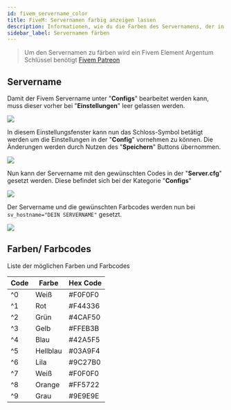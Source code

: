 ```yaml
---
id: fivem_servername_color
title: FiveM: Servernamen farbig anzeigen lassen
description: Informationen, wie du die Farben des Servernamens, der in der Serverliste für FiveM-Server angezeigt wird, einstellen kannst - ZAP-Hosting.com Dokumentationen
sidebar_label: Servernamen färben
---
```


> Um den Servernamen zu färben wird ein Fivem Element Argentum Schlüssel benötigt [Fivem Patreon](https://www.patreon.com/fivem)

## Servername

Damit der Fivem Servername unter "**Configs**" bearbeitet werden kann, muss dieser vorher bei "**Einstellungen**" leer gelassen werden.

![](https://screensaver01.zap-hosting.com/index.php/s/TtX7XxtyJZWoTtg/preview)

In diesem Einstellungsfenster kann nun das Schloss-Symbol betätigt werden um die Einstellungen in der "**Config**" vornehmen zu können.
Die Änderungen werden durch Nutzen des "**Speichern**" Buttons übernommen.

![](https://screensaver01.zap-hosting.com/index.php/s/KizwKET8oHk7tWR/preview)

Nun kann der Servername mit den gewünschten Codes in der "**Server.cfg**" gesetzt werden. 
Diese befindet sich bei der Kategorie "**Configs**" 

![](https://screensaver01.zap-hosting.com/index.php/s/BgmDMGGHxYMxEYo/preview)

Der Servername und die gewünschten Farbcodes werden nun bei `sv_hostname="DEIN SERVERNAME"` gesetzt.

![](https://screensaver01.zap-hosting.com/index.php/s/X6Y8W36rB6WisXr/preview)

## Farben/ Farbcodes

Liste der möglichen Farben und Farbcodes

Code | Farbe | Hex Code
-----|-------|---------
^0 | Weiß | #F0F0F0
^1 | Rot | #F44336
^2 | Grün | #4CAF50
^3 | Gelb | #FFEB3B
^4 | Blau | #42A5F5
^5 | Hellblau | #03A9F4
^6 | Lila | #9C27B0
^7 | Weiß | #F0F0F0
^8 | Orange | #FF5722
^9 | Grau | #9E9E9E
